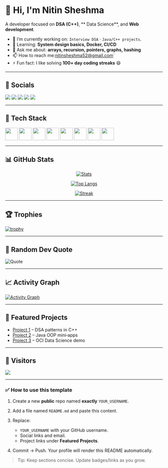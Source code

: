 # 👋 Hi, I'm **Nitin Sheshma**

<!-- Replace "Your Name" everywhere. Keep this README in a repo named exactly your GitHub username (e.g., nitinsheshma/nitinsheshma). -->

A developer focused on **DSA (C++)**, ** Data Science**, and **Web development**.

* 🔭 I’m currently working on: `Interview DSA` · `Java/C++ projects`.
* 🌱 Learning: **System design basics, Docker, CI/CD**
* 💬 Ask me about: **arrays, recursion, pointers, graphs, hashing**
* 📫 How to reach me:nitinsheshma52@gmail.com`
* ⚡ Fun fact: I like solving **100+ day coding streaks** 😄

---

## 🔗 Socials

<p>
  <a href="https://www.linkedin.com/in/nitinchoudhary13/" target="_blank"><img src="https://img.shields.io/badge/LinkedIn-0A66C2?logo=linkedin&logoColor=white" /></a>
  <a href="mailto:nitinsheshma52@gmail.com.com" target="_blank"><img src="https://img.shields.io/badge/Email-D14836?logo=gmail&logoColor=white" /></a>
  <a href="https://YOUR_PORTFOLIO_URL" target="_blank"><img src="https://img.shields.io/badge/Portfolio-12100E?logo=vercel&logoColor=white" /></a>
  <a href="https://leetcode.com/u/nitinchoudhary13/" target="_blank"><img src="https://img.shields.io/badge/LeetCode-FFA116?logo=leetcode&logoColor=white" /></a>
  <a href="https://www.hackerrank.com/profile/nitinsheshma52" target="_blank"><img src="https://img.shields.io/badge/HackerRank-00EA64?logo=hackerrank&logoColor=white" /></a>
</p>

---

## 🧰 Tech Stack

<!-- Add/remove icons from https://github.com/devicons/devicon -->

<p>
  <img src="https://cdn.jsdelivr.net/gh/devicons/devicon/icons/cplusplus/cplusplus-original.svg" height="40"/>
  <img src="https://cdn.jsdelivr.net/gh/devicons/devicon/icons/java/java-original.svg" height="40"/>
  <img src="https://cdn.jsdelivr.net/gh/devicons/devicon/icons/python/python-original.svg" height="40"/>
  <img src="https://cdn.jsdelivr.net/gh/devicons/devicon/icons/git/git-original.svg" height="40"/>
  <img src="https://cdn.jsdelivr.net/gh/devicons/devicon/icons/github/github-original.svg" height="40"/>
  <img src="https://cdn.jsdelivr.net/gh/devicons/devicon/icons/docker/docker-original.svg" height="40"/>
  <img src="https://cdn.jsdelivr.net/gh/devicons/devicon/icons/vscode/vscode-original.svg" height="40"/>
  <img src="https://cdn.jsdelivr.net/gh/devicons/devicon/icons/oracle/oracle-original.svg" height="40"/>
</p>

---

## 📊 GitHub Stats

<!-- Replace YOUR_USERNAME with your GitHub username everywhere below -->

<div align="center">

[![Stats](https://github-readme-stats.vercel.app/api?username=NitinSheshma\&show_icons=true\&hide_title=true\&rank_icon=github)](https://github.com/anuraghazra/github-readme-stats)

[![Top Langs](https://github-readme-stats.vercel.app/api/top-langs/?username=NitinSheshma\&layout=compact\&langs_count=8)](https://github.com/anuraghazra/github-readme-stats)

[![Streak](https://streak-stats.demolab.com?user=NitinSheshma\&hide_border=true)](https://streak-stats.demolab.com)

</div>

---

## 🏆 Trophies

[![trophy](https://github-profile-trophy.vercel.app/?username=NitinSheshma\&theme=onedark\&no-frame=true\&column=7)](https://github.com/ryo-ma/github-profile-trophy)

---

## 💬 Random Dev Quote

![Quote](https://quotes-github-readme.vercel.app/api?type=horizontal)

---

## 📈 Activity Graph

[![Activity Graph](https://github-readme-activity-graph.vercel.app/graph?username=NitinSheshma\&theme=github-compact)](https://github.com/ashutosh00710/github-readme-activity-graph)

---

## 📌 Featured Projects

<!-- Pin repositories from your profile (UI → Customize your pins). Add short bullets here linking to them. -->

* [Project 1](https://github.com/NitinSheshma/REPO1) – DSA patterns in C++
* [Project 2](https://github.com/YOUR_USERNAME/REPO2) – Java OOP mini‑apps
* [Project 3](https://github.com/YOUR_USERNAME/REPO3) – OCI Data Science demo

---

## 👀 Visitors

![](https://komarev.com/ghpvc/?username=NitinSheshma\&label=Profile%20views\&color=0e75b6\&style=flat)

---

### ✅ How to use this template

1. Create a new **public** repo named **exactly** `YOUR_USERNAME`.
2. Add a file named `README.md` and paste this content.
3. Replace:

   * `YOUR_USERNAME` with your GitHub username.
   * Social links and email.
   * Project links under **Featured Projects**.
4. Commit → Push. Your profile will render this README automatically.

> Tip: Keep sections concise. Update badges/links as you grow.
